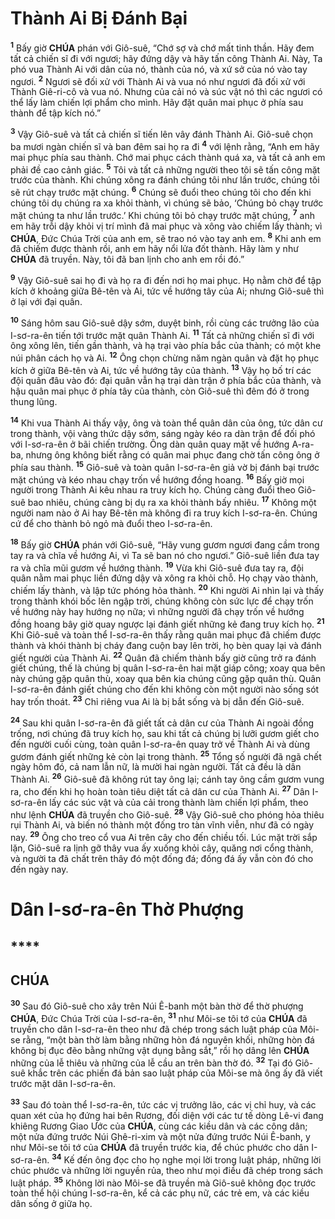 # Thành Ai Bị Đánh Bại

<sup><b>1</b></sup> Bấy giờ **CHÚA** phán với Giô-suê, “Chớ sợ và chớ mất tinh thần. Hãy đem tất cả chiến sĩ đi với ngươi; hãy đứng dậy và hãy tấn công Thành Ai. Này, Ta phó vua Thành Ai với dân của nó, thành của nó, và xứ sở của nó vào tay ngươi. <sup><b>2</b></sup> Ngươi sẽ đối xử với Thành Ai và vua nó như ngươi đã đối xử với Thành Giê-ri-cô và vua nó. Nhưng của cải nó và súc vật nó thì các ngươi có thể lấy làm chiến lợi phẩm cho mình. Hãy đặt quân mai phục ở phía sau thành để tập kích nó.”

<sup><b>3</b></sup> Vậy Giô-suê và tất cả chiến sĩ tiến lên vây đánh Thành Ai. Giô-suê chọn ba mươi ngàn chiến sĩ và ban đêm sai họ ra đi <sup><b>4</b></sup> với lệnh rằng, “Anh em hãy mai phục phía sau thành. Chớ mai phục cách thành quá xa, và tất cả anh em phải đề cao cảnh giác. <sup><b>5</b></sup> Tôi và tất cả những người theo tôi sẽ tấn công mặt trước của thành. Khi chúng xông ra đánh chúng tôi như lần trước, chúng tôi sẽ rút chạy trước mặt chúng. <sup><b>6</b></sup> Chúng sẽ đuổi theo chúng tôi cho đến khi chúng tôi dụ chúng ra xa khỏi thành, vì chúng sẽ bảo, ‘Chúng bỏ chạy trước mặt chúng ta như lần trước.’ Khi chúng tôi bỏ chạy trước mặt chúng, <sup><b>7</b></sup> anh em hãy trỗi dậy khỏi vị trí mình đã mai phục và xông vào chiếm lấy thành; vì **CHÚA**, Đức Chúa Trời của anh em, sẽ trao nó vào tay anh em. <sup><b>8</b></sup> Khi anh em đã chiếm được thành rồi, anh em hãy nổi lửa đốt thành. Hãy làm y như **CHÚA** đã truyền. Này, tôi đã ban lịnh cho anh em rồi đó.”

<sup><b>9</b></sup> Vậy Giô-suê sai họ đi và họ ra đi đến nơi họ mai phục. Họ nằm chờ để tập kích ở khoảng giữa Bê-tên và Ai, tức về hướng tây của Ai; nhưng Giô-suê thì ở lại với đại quân.

<sup><b>10</b></sup> Sáng hôm sau Giô-suê dậy sớm, duyệt binh, rồi cùng các trưởng lão của I-sơ-ra-ên tiến tới trước mặt quân Thành Ai. <sup><b>11</b></sup> Tất cả những chiến sĩ đi với ông xông lên, tiến gần thành, và hạ trại vào phía bắc của thành; có một khe núi phân cách họ và Ai. <sup><b>12</b></sup> Ông chọn chừng năm ngàn quân và đặt họ phục kích ở giữa Bê-tên và Ai, tức về hướng tây của thành. <sup><b>13</b></sup> Vậy họ bố trí các đội quân đâu vào đó: đại quân vẫn hạ trại dàn trận ở phía bắc của thành, và hậu quân mai phục ở phía tây của thành, còn Giô-suê thì đêm đó ở trong thung lũng.

<sup><b>14</b></sup> Khi vua Thành Ai thấy vậy, ông và toàn thể quân dân của ông, tức dân cư trong thành, vội vàng thức dậy sớm, sáng ngày kéo ra dàn trận để đối phó với I-sơ-ra-ên ở bãi chiến trường. Ông dàn quân quay mặt về hướng A-ra-ba, nhưng ông không biết rằng có quân mai phục đang chờ tấn công ông ở phía sau thành. <sup><b>15</b></sup> Giô-suê và toàn quân I-sơ-ra-ên giả vờ bị đánh bại trước mặt chúng và kéo nhau chạy trốn về hướng đồng hoang. <sup><b>16</b></sup> Bấy giờ mọi người trong Thành Ai kêu nhau ra truy kích họ. Chúng càng đuổi theo Giô-suê bao nhiêu, chúng càng bị dụ ra xa khỏi thành bấy nhiêu. <sup><b>17</b></sup> Không một người nam nào ở Ai hay Bê-tên mà không đi ra truy kích I-sơ-ra-ên. Chúng cứ để cho thành bỏ ngỏ mà đuổi theo I-sơ-ra-ên.

<sup><b>18</b></sup> Bấy giờ **CHÚA** phán với Giô-suê, “Hãy vung gươm ngươi đang cầm trong tay ra và chĩa về hướng Ai, vì Ta sẽ ban nó cho ngươi.” Giô-suê liền đưa tay ra và chĩa mũi gươm về hướng thành. <sup><b>19</b></sup> Vừa khi Giô-suê đưa tay ra, đội quân nằm mai phục liền đứng dậy và xông ra khỏi chỗ. Họ chạy vào thành, chiếm lấy thành, và lập tức phóng hỏa thành. <sup><b>20</b></sup> Khi người Ai nhìn lại và thấy trong thành khói bốc lên ngập trời, chúng không còn sức lực để chạy trốn về hướng này hay hướng nọ nữa; vì những người đã chạy trốn về hướng đồng hoang bây giờ quay ngược lại đánh giết những kẻ đang truy kích họ. <sup><b>21</b></sup> Khi Giô-suê và toàn thể I-sơ-ra-ên thấy rằng quân mai phục đã chiếm được thành và khói thành bị cháy đang cuộn bay lên trời, họ bèn quay lại và đánh giết người của Thành Ai. <sup><b>22</b></sup> Quân đã chiếm thành bấy giờ cũng trở ra đánh giết chúng, thế là chúng bị quân I-sơ-ra-ên hai mặt giáp công; xoay qua bên này chúng gặp quân thù, xoay qua bên kia chúng cũng gặp quân thù. Quân I-sơ-ra-ên đánh giết chúng cho đến khi không còn một người nào sống sót hay trốn thoát. <sup><b>23</b></sup> Chỉ riêng vua Ai là bị bắt sống và bị dẫn đến Giô-suê.

<sup><b>24</b></sup> Sau khi quân I-sơ-ra-ên đã giết tất cả dân cư của Thành Ai ngoài đồng trống, nơi chúng đã truy kích họ, sau khi tất cả chúng bị lưỡi gươm giết cho đến người cuối cùng, toàn quân I-sơ-ra-ên quay trở về Thành Ai và dùng gươm đánh giết những kẻ còn lại trong thành. <sup><b>25</b></sup> Tổng số người đã ngã chết ngày hôm đó, cả nam lẫn nữ, là mười hai ngàn người. Tất cả đều là dân Thành Ai. <sup><b>26</b></sup> Giô-suê đã không rút tay ông lại; cánh tay ông cầm gươm vung ra, cho đến khi họ hoàn toàn tiêu diệt tất cả dân cư của Thành Ai. <sup><b>27</b></sup> Dân I-sơ-ra-ên lấy các súc vật và của cải trong thành làm chiến lợi phẩm, theo như lệnh **CHÚA** đã truyền cho Giô-suê. <sup><b>28</b></sup> Vậy Giô-suê cho phóng hỏa thiêu rụi Thành Ai, và biến nó thành một đống tro tàn vĩnh viễn, như đã có ngày nay. <sup><b>29</b></sup> Ông cho treo cổ vua Ai trên cây cho đến chiều tối. Lúc mặt trời sắp lặn, Giô-suê ra lịnh gỡ thây vua ấy xuống khỏi cây, quăng nơi cổng thành, và người ta đã chất trên thây đó một đống đá; đống đá ấy vẫn còn đó cho đến ngày nay.

# Dân I-sơ-ra-ên Thờ Phượng

## \*\*\*\*

## CHÚA

<sup><b>30</b></sup> Sau đó Giô-suê cho xây trên Núi Ê-banh một bàn thờ để thờ phượng **CHÚA**, Đức Chúa Trời của I-sơ-ra-ên, <sup><b>31</b></sup> như Môi-se tôi tớ của **CHÚA** đã truyền cho dân I-sơ-ra-ên theo như đã chép trong sách luật pháp của Môi-se rằng, “một bàn thờ làm bằng những hòn đá nguyên khối, những hòn đá không bị đục đẽo bằng những vật dụng bằng sắt,” rồi họ dâng lên **CHÚA** những của lễ thiêu và những của lễ cầu an trên bàn thờ đó. <sup><b>32</b></sup> Tại đó Giô-suê khắc trên các phiến đá bản sao luật pháp của Môi-se mà ông ấy đã viết trước mặt dân I-sơ-ra-ên.

<sup><b>33</b></sup> Sau đó toàn thể I-sơ-ra-ên, tức các vị trưởng lão, các vị chỉ huy, và các quan xét của họ đứng hai bên Rương, đối diện với các tư tế dòng Lê-vi đang khiêng Rương Giao Ước của **CHÚA**, cùng các kiều dân và các công dân; một nửa đứng trước Núi Ghê-ri-xim và một nửa đứng trước Núi Ê-banh, y như Môi-se tôi tớ của **CHÚA** đã truyền trước kia, để chúc phước cho dân I-sơ-ra-ên. <sup><b>34</b></sup> Kế đến ông đọc cho họ nghe mọi lời trong luật pháp, những lời chúc phước và những lời nguyền rủa, theo như mọi điều đã chép trong sách luật pháp. <sup><b>35</b></sup> Không lời nào Môi-se đã truyền mà Giô-suê không đọc trước toàn thể hội chúng I-sơ-ra-ên, kể cả các phụ nữ, các trẻ em, và các kiều dân sống ở giữa họ.
